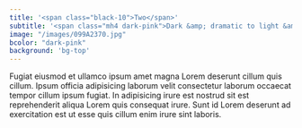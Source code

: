 ```yaml
---
title: '<span class="black-10">Two</span>'
subtitle: '<span class="mh4 dark-pink">Dark &amp; dramatic to light &amp; airy.<span class="fw7">Bold colors</span> to classic black &amp; white.</span>'
image: "/images/099A2370.jpg"
bcolor: "dark-pink"
background: 'bg-top'
---
```

Fugiat eiusmod et ullamco ipsum amet magna Lorem deserunt cillum quis cillum. Ipsum officia adipisicing laborum velit consectetur laborum occaecat tempor cillum ipsum fugiat. In adipisicing irure est nostrud sit est reprehenderit aliqua Lorem quis consequat irure. Sunt id Lorem deserunt ad exercitation est ut esse quis cillum enim irure sint laboris.